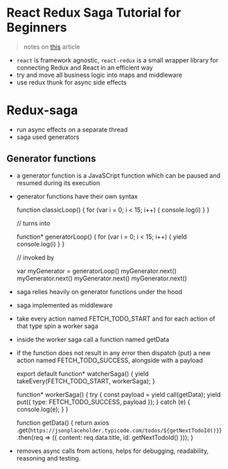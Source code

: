# React Redux Saga Tutorial for Beginners

> notes on [this](https://www.valentinog.com/blog/redux/) article

- `react` is framework agnostic, `react-redux` is a small wrapper library for connecting Redux and React in an efficient way
- try and move all business logic into maps and middleware
- use redux thunk for async side effects

# Redux-saga

- run async effects on a separate thread
- saga used generators

## Generator functions

- a generator function is a JavaSCript function which can be paused and resumed during its execution
- generator functions have their own syntax

    function classicLoop() {
        for (var i = 0; i < 15; i++) {
            console.log(i)
        }
    }
    
    // turns into
    
    function* generatorLoop() {
        for (var i = 0; i < 15; i++) {
            yield console.log(i)
        }
    }
    
    // invoked by
    
    var myGenerator = generatorLoop()
    myGenerator.next()
    myGenerator.next()
    myGenerator.next()
    myGenerator.next()

- saga relies heavily on generator functions under the hood
- saga implemented as middleware
- take every action named FETCH_TODO_START and for each action of that type spin a worker saga
- inside the worker saga call a function named getData
- if the function does not result in any error then dispatch (put) a new action named FETCH_TODO_SUCCESS, alongside with a payload

    export default function* watcherSaga() {
      yield takeEvery(FETCH_TODO_START, workerSaga);
    }
    
    function* workerSaga() {
      try {
        const payload = yield call(getData);
        yield put({ type: FETCH_TODO_SUCCESS, payload });
      } catch (e) {
        console.log(e);
      }
    }
    
    function getData() {
      return axios
        .get(`https://jsonplaceholder.typicode.com/todos/${getNextTodoId()}`)
        .then(req => ({ content: req.data.title, id: getNextTodoId() }));
    }

- removes async calls from actions, helps for debugging, readability, reasoning and testing.